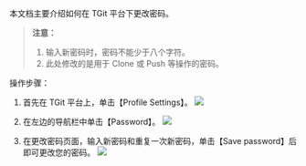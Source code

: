 本文档主要介绍如何在 TGit 平台下更改密码。

> **注意：**  
> 1. 输入新密码时，密码不能少于八个字符。  
> 2. 此处修改的是用于 Clone 或 Push 等操作的密码。

操作步骤：

1. 首先在 TGit 平台上，单击【Profile Settings】。
![](http://imgcache.tce.fsphere.cn/image/mc.qcloudimg.com/static/img/5522c138370e7c60d07018c345be3177/image.png)

2. 在左边的导航栏中单击【Password】。
![](http://imgcache.tce.fsphere.cn/image/mc.qcloudimg.com/static/img/99217a21ad6f347e91254283e95b413f/ChangePwd.png)

3. 在更改密码页面，输入新密码和重复一次新密码，单击【Save password】后即可更改您的密码。
![](http://imgcache.tce.fsphere.cn/image/mc.qcloudimg.com/static/img/da3d2995b5480c4d23373372b21893e7/savePwd.png)


